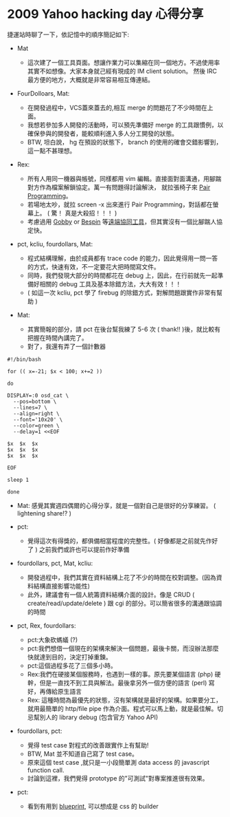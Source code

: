 # 2009 Yahoo hacking day 心得分享

捷運站時聊了一下，依記憶中的順序簡記如下:

- Mat
  - 這次建了一個工具頁面。想讓作業力可以集縮在同一個地方。不過使用率其實不如想像。大家本身就己經有現成的 IM client solution。 然後 IRC 最方便的地方，大概就是非常容易相互傳連結。

- FourDolloars, Mat:
  - 在開發過程中，VCS蓋來蓋去的,相互 merge 的問題花了不少時間在上面。
  - 我想若參加多人開發的活動時，可以預先準備好 merge 的工具跟慣例，以確保參與的開發者，能較順利進入多人分工開發的狀態。
  - BTW, 坦白說， hg 在預設的狀態下， branch 的使用的確會交錯影響到，這一點不甚理想。

- Rex:
  - 所有人用同一機器與帳號，同樣都用 vim 編輯。直接面對面溝通，用腳踹對方作為檔案解鎖協定。萬一有問題得討論解決， 就拉張椅子來 [Pair Programming](https://en.wikipedia.org/wiki/Pair_programming)。
  - 若場地太吵，就拉 screen -x 出來進行 Pair Programming，對話都在螢幕上。 ( 驚！ 真是大殺招！！！ )
  - 考慮過用 [Gobby](https://www.example.com) or [Bespin](https://labs.mozilla.com/bespin/) 等[遠端協同工具](https://en.wikipedia.org/wiki/Collaborative_real-time_editor)，但其實沒有一個比腳踹人協定快。

- pct, kcliu, fourdollars, Mat:
  - 程式結構理解，由於成員都有 trace code 的能力，因此覺得用一問一答的方式，快速有效，不一定要花大把時間寫文件。
  - 同時，我們發現大部分的時間都花在 debug 上，因此，在行前就先一起準備好相關的 debug 工具及基本除錯方法，大大有效！！！
  - ( 如這一次 kcliu, pct 學了 firebug 的除錯方式，對解問題跟實作非常有幫助 )

- Mat:
  - 其實簡報的部分，請 pct 在後台幫我練了 5-6 次 ( thank!! )後，就比較有把握在時間內講完了。
  - 對了，我還有弄了一個計數器

```
#!/bin/bash

for (( x=-21; $x < 100; x+=2 ))

do

DISPLAY=:0 osd_cat \
  --pos=bottom \
  --lines=7 \
  --align=right \
  --font='10x20' \
  --color=green \
  --delay=1 <<EOF

$x  $x  $x
$x  $x  $x
$x  $x  $x

EOF

sleep 1

done
```

- Mat: 感覺其實週四偶爾的心得分享，就是一個對自己是很好的分享練習。 ( lightening share!? )

- pct:
  - 覺得這次有得獎的，都俱備相當程度的完整性。( 好像都是之前就先作好了 ) 之前我們或許也可以提前作好準備

- fourdollars, pct, Mat, kcliu:
  - 開發過程中，我們其實在資料結構上花了不少的時間在校對調整。(因為資料結構直接影響功能性)
  - 此外，建議會有一個人統籌資料結構介面的設計。像是 CRUD ( create/read/update/delete ) 跟 cgi 的部分。可以簡省很多的溝通跟協調的時間

- pct, Rex, fourdollars:
  - pct:大象砍螞蟻 (?)
  - pct:我們想借一個現在的架構來解決一個問題，最後卡關，而沒辦法那麼快就達到目的，決定打掉重鍊。
  - pct:這個過程多花了三個多小時。
  - Rex:我們在硬接某個服務時，也遇到一樣的事。原先要某個語言 (php) 硬幹，但是一直找不到工具與解法。最後拿另外一個方便的語言 (perl) 寫好，再傳給原生語言
  - Rex: 這種時間為最優先的狀態，沒有架構就是最好的架構。如果要分工，就用最簡單的 http/file pipe 作為介面。程式可以馬上動，就是最佳解。切忌幫別人的 library debug (包含官方 Yahoo API)

- fourdollars, pct:
  - 覺得 test case 對程式的改善跟實作上有幫助!
  - BTW, Mat 並不知道自己寫了 test case。
  - 原來這個 test case ,就只是一小段簡單測 data access 的 javascript function call.
  - 討論到這裡，我們覺得 prototype 的"可測試"對專案推進很有效果。

- pct:
  - 看到有用到 [blueprint](https://www.blueprintcss.org/), 可以想成是 css 的 builder
